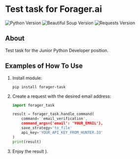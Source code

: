 <h1>Test task for Forager.ai</h1>
<p align="left">
   <img src="https://img.shields.io/badge/Python-3.11-yellow" alt="Python Version">
   <img src="https://img.shields.io/badge/Style-wemake-blue" alt="Beautiful Soup Version">
   <img src="https://img.shields.io/badge/requests-2.31.0-blue" alt="Requests Version">
</p>

## About

Test task for the Junior Python Developer position.

## Examples of How To Use
1. Install module:

    `pip install forager-task`

2. Create a request with the desired email address:

    ```python
    import forager_task

    result = forager_task.handle_command(
        command=''email_verification', 
        command_args={'email': 'YOUR_EMAIL'}, 
        save_strategy='to_file'
        api_key='YOUR_API_KEY_FROM_HUNTER.IO'
    )
    print(result)
    ```
3. Enjoy the result ).
